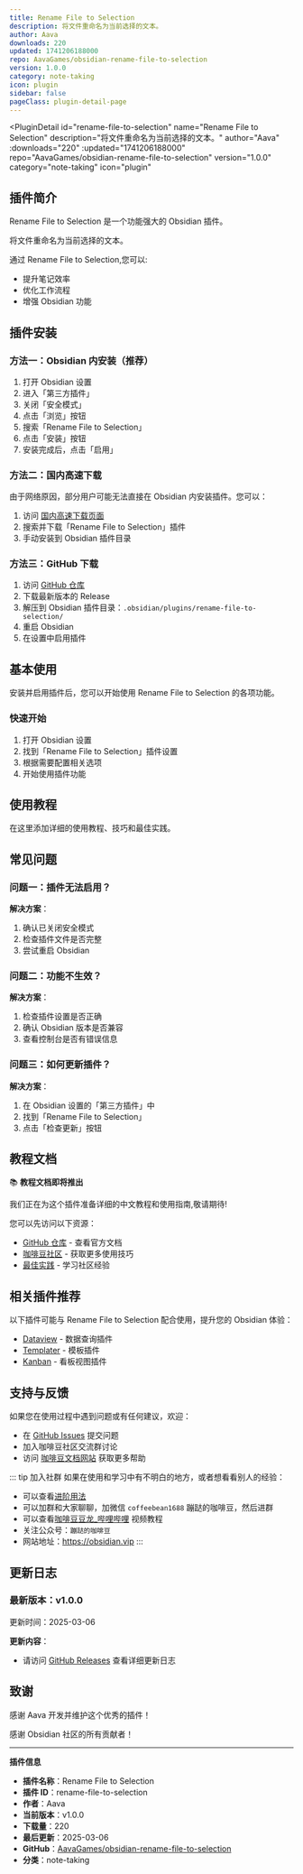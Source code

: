 ```yaml
---
title: Rename File to Selection
description: 将文件重命名为当前选择的文本。
author: Aava
downloads: 220
updated: 1741206188000
repo: AavaGames/obsidian-rename-file-to-selection
version: 1.0.0
category: note-taking
icon: plugin
sidebar: false
pageClass: plugin-detail-page
---
```


<PluginDetail
  id="rename-file-to-selection"
  name="Rename File to Selection"
  description="将文件重命名为当前选择的文本。"
  author="Aava"
  :downloads="220"
  :updated="1741206188000"
  repo="AavaGames/obsidian-rename-file-to-selection"
  version="1.0.0"
  category="note-taking"
  icon="plugin"
>

<!-- AUTO_GENERATED_START -->
## 插件简介

Rename File to Selection 是一个功能强大的 Obsidian 插件。

将文件重命名为当前选择的文本。

通过 Rename File to Selection,您可以:

- 提升笔记效率
- 优化工作流程
- 增强 Obsidian 功能

<!-- AUTO_GENERATED_END -->

<!-- AUTO_GENERATED_START -->
## 插件安装

### 方法一：Obsidian 内安装（推荐）

1. 打开 Obsidian 设置
2. 进入「第三方插件」
3. 关闭「安全模式」
4. 点击「浏览」按钮
5. 搜索「Rename File to Selection」
6. 点击「安装」按钮
7. 安装完成后，点击「启用」

### 方法二：国内高速下载

由于网络原因，部分用户可能无法直接在 Obsidian 内安装插件。您可以：

1. 访问 [国内高速下载页面](/zh/documentation/obsidian-plugins-download.html)
2. 搜索并下载「Rename File to Selection」插件
3. 手动安装到 Obsidian 插件目录

### 方法三：GitHub 下载

1. 访问 [GitHub 仓库](https://github.com/AavaGames/obsidian-rename-file-to-selection)
2. 下载最新版本的 Release
3. 解压到 Obsidian 插件目录：`.obsidian/plugins/rename-file-to-selection/`
4. 重启 Obsidian
5. 在设置中启用插件

## 基本使用

安装并启用插件后，您可以开始使用 Rename File to Selection 的各项功能。

### 快速开始

1. 打开 Obsidian 设置
2. 找到「Rename File to Selection」插件设置
3. 根据需要配置相关选项
4. 开始使用插件功能

<!-- AUTO_GENERATED_END -->

<!-- CUSTOM_CONTENT_START:tutorial -->
## 使用教程

在这里添加详细的使用教程、技巧和最佳实践。

<!-- CUSTOM_CONTENT_END:tutorial -->

<!-- SHARED_CONTENT_START -->
## 常见问题

### 问题一：插件无法启用？

**解决方案**：
1. 确认已关闭安全模式
2. 检查插件文件是否完整
3. 尝试重启 Obsidian

### 问题二：功能不生效？

**解决方案**：
1. 检查插件设置是否正确
2. 确认 Obsidian 版本是否兼容
3. 查看控制台是否有错误信息

### 问题三：如何更新插件？

**解决方案**：
1. 在 Obsidian 设置的「第三方插件」中
2. 找到「Rename File to Selection」
3. 点击「检查更新」按钮

## 教程文档

📚 **教程文档即将推出**

我们正在为这个插件准备详细的中文教程和使用指南,敬请期待!

您可以先访问以下资源：
- [GitHub 仓库](https://github.com/AavaGames/obsidian-rename-file-to-selection) - 查看官方文档
- [咖啡豆社区](/zh/bases/) - 获取更多使用技巧
- [最佳实践](/zh/best-practices/) - 学习社区经验

## 相关插件推荐

以下插件可能与 Rename File to Selection 配合使用，提升您的 Obsidian 体验：

- [Dataview](/zh/plugins/dataview.html) - 数据查询插件
- [Templater](/zh/plugins/templater-obsidian.html) - 模板插件
- [Kanban](/zh/plugins/obsidian-kanban.html) - 看板视图插件

## 支持与反馈

如果您在使用过程中遇到问题或有任何建议，欢迎：

- 在 [GitHub Issues](https://github.com/AavaGames/obsidian-rename-file-to-selection/issues) 提交问题
- 加入咖啡豆社区交流群讨论
- 访问 [咖啡豆文档网站](https://obsidian.vip) 获取更多帮助

::: tip 加入社群
如果在使用和学习中有不明白的地方，或者想看看别人的经验：
- 可以查看[进阶用法](/zh/advanced)
- 可以加群和大家聊聊，加微信 `coffeebean1688` 蹦跶的咖啡豆，然后进群
- 可以查看[咖啡豆豆龙_哔哩哔哩](https://space.bilibili.com/618777356) 视频教程
- 关注公众号：`蹦跶的咖啡豆`
- 网站地址：https://obsidian.vip
:::
<!-- SHARED_CONTENT_END -->

<!-- AUTO_GENERATED_START -->
## 更新日志

### 最新版本：v1.0.0

更新时间：2025-03-06

**更新内容**：
- 请访问 [GitHub Releases](https://github.com/AavaGames/obsidian-rename-file-to-selection/releases) 查看详细更新日志

## 致谢

感谢 Aava 开发并维护这个优秀的插件！

感谢 Obsidian 社区的所有贡献者！

---

**插件信息**
- **插件名称**：Rename File to Selection
- **插件 ID**：rename-file-to-selection
- **作者**：Aava
- **当前版本**：v1.0.0
- **下载量**：220
- **最后更新**：2025-03-06
- **GitHub**：[AavaGames/obsidian-rename-file-to-selection](https://github.com/AavaGames/obsidian-rename-file-to-selection)
- **分类**：note-taking
<!-- AUTO_GENERATED_END -->

</PluginDetail>


